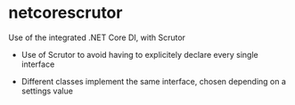 # netcorescrutor
Use of the integrated .NET Core DI, with Scrutor

- Use of Scrutor to avoid having to explicitely declare every single interface

- Different classes implement the same interface, chosen depending on a settings value
